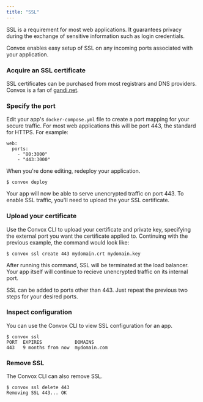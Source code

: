 ```yaml
---
title: "SSL"
---
```


SSL is a requirement for most web applications. It guarantees privacy during the exchange of sensitive information such as login credentials.

Convox enables easy setup of SSL on any incoming ports associated with your application.

### Acquire an SSL certificate

SSL certificates can be purchased from most registrars and DNS providers. Convox is a fan of [gandi.net](https://www.gandi.net/ssl).

### Specify the port

Edit your app's `docker-compose.yml` file to create a port mapping for your secure traffic. For most web applications this will be port 443, the standard for HTTPS. For example:

    web:
      ports:
        - "80:3000"
        - "443:3000"

When you're done editing, redeploy your application.

    $ convox deploy

Your app will now be able to serve unencrypted traffic on port 443. To enable SSL traffic, you'll need to upload the your SSL certificate.

### Upload your certificate

Use the Convox CLI to upload your certificate and private key, specifying the external port you want the certificate applied to. Continuing with the previous example, the command would look like:

    $ convox ssl create 443 mydomain.crt mydomain.key

After running this command, SSL will be terminated at the load balancer. Your app itself will continue to recieve unencrypted traffic on its internal port.

SSL can be added to ports other than 443. Just repeat the previous two steps for your desired ports.

### Inspect configuration

You can use the Convox CLI to view SSL configuration for an app.

    $ convox ssl
    PORT  EXPIRES            DOMAINS
    443   9 months from now  mydomain.com

### Remove SSL

The Convox CLI can also remove SSL.

    $ convox ssl delete 443
    Removing SSL 443... OK
